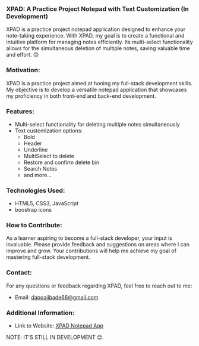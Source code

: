 ### XPAD: A Practice Project Notepad with Text Customization (In Development)

XPAD is a practice project notepad application designed to enhance your note-taking experience. With XPAD, my goal is to create a functional and intuitive platform for managing notes efficiently. Its multi-select functionality allows for the simultaneous deletion of multiple notes, saving valuable time and effort. 😊

### Motivation:
XPAD is a practice project aimed at honing my full-stack development skills. My objective is to develop a versatile notepad application that showcases my proficiency in both front-end and back-end development.

### Features:
- Multi-select functionality for deleting multiple notes simultaneously
- Text customization options:
  - Bold
  - Header
  - Underline
  - MultiSelect to delete
  - Restore and confirm delete bin
  - Search Notes
  - and more...

### Technologies Used:
- HTML5, CSS3, JavaScript
- boostrap icons

### How to Contribute:
As a learner aspiring to become a full-stack developer, your input is invaluable. Please provide feedback and suggestions on areas where I can improve and grow. Your contributions will help me achieve my goal of mastering full-stack development.

### Contact:
For any questions or feedback regarding XPAD, feel free to reach out to me:
- Email: [dapoajibade66@gmail.com](mailto:dapoajibade66@gmail.com)

### Additional Information:
- Link to Website: [XPAD Notepad App](https://adamson123.github.io/Notepad-App/)

NOTE: IT'S STILL IN DEVELOPMENT 😊.
